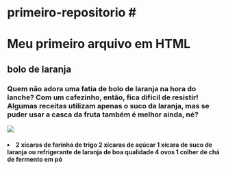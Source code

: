 # primeiro-repositorio  #<html>
<h1>Meu primeiro arquivo em HTML</h1>
</html>
<html lang=“pt”>
<h2>bolo de laranja</h2>
<head><h3> Quem não adora uma fatia de bolo de laranja na hora do lanche? Com um cafezinho, então, fica difícil de resistir! Algumas receitas utilizam apenas o suco da laranja, mas se puder usar a casca da fruta também é melhor ainda, né?</h3></head>
</Html>
<img
src=https://www.sistersmommies.com.br/receita-de-bolo-de-laranja-integral/"></body></Html>
<h4><li> 2 xícaras de farinha de trigo
2 xícaras de açúcar
1 xícara de suco de laranja ou refrigerante de laranja de boa qualidade
4 ovos 1 colher de chá de fermento em pó</li></h4>
</html>
<style>
<body><background-color>#d24dff<body></style>
</html>
<!DOCTYPE html>
